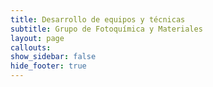 ```yaml
---
title: Desarrollo de equipos y técnicas
subtitle: Grupo de Fotoquímica y Materiales
layout: page
callouts:
show_sidebar: false
hide_footer: true
---
```

